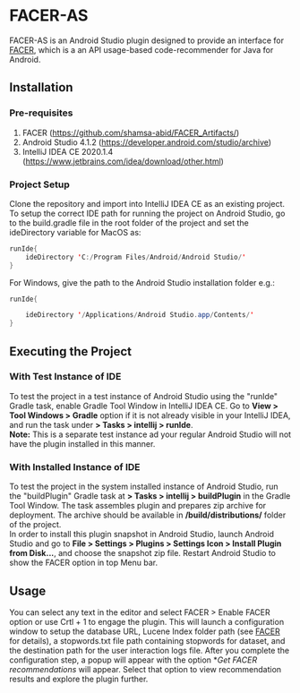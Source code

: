 # FACER-AS

FACER-AS is an Android Studio plugin designed to provide an interface for [FACER](https://github.com/shamsa-abid/FACER_Artifacts), which is a an API usage-based code-recommender for Java for Android.

## Installation 

### Pre-requisites

1. FACER (https://github.com/shamsa-abid/FACER_Artifacts/)
2. Android Studio 4.1.2 (https://developer.android.com/studio/archive)
3. IntelliJ IDEA CE 2020.1.4 (https://www.jetbrains.com/idea/download/other.html)

### Project Setup

Clone the repository and import into IntelliJ IDEA CE as an existing project. To setup the correct IDE path for  running the project on Android Studio, go to the build.gradle file in the root folder of the project and set the ideDirectory variable for MacOS as:

``` java
runIde{
    ideDirectory 'C:/Program Files/Android/Android Studio/'
}
```
For Windows, give the path to the Android Studio installation folder e.g.:

``` java
runIde{

    ideDirectory '/Applications/Android Studio.app/Contents/'
}
```

## Executing the Project

### With Test Instance of IDE

To test the project in a test instance of Android Studio using the "runIde" Gradle task, enable Gradle Tool Window in IntelliJ IDEA CE. Go to **View > Tool Windows > Gradle** option if it is not already visible in your IntelliJ IDEA, and run the task under **<Project> > Tasks > intellij > runIde**.\
**Note:** This is a separate test instance ad your regular Android Studio will not have the plugin installed in this manner.

### With Installed Instance of IDE

To test the project in the system installed instance of Android Studio, run the "buildPlugin" Gradle task at **<Project> > Tasks > intellij > buildPlugin** in the Gradle Tool Window. The task assembles plugin and prepares zip archive for deployment. The archive should be available in **/build/distributions/** folder of the project.\
In order to install this plugin snapshot in Android Studio, launch Android Studio and go to **File > Settings > Plugins > Settings Icon > Install Plugin from Disk...**, and choose the snapshot zip file. Restart Android Studio to show the FACER option in top Menu bar.


## Usage

You can select any text in the editor and select FACER > Enable FACER option or use Crtl + 1 to engage the plugin. This will launch a configuration window to setup the database URL, Lucene Index folder path (see [FACER](https://github.com/shamsa-abid/FACER_Artifacts) for details), a stopwords.txt file path containing stopwords for dataset, and the destination path for the user interaction logs file. After you complete the configuration step, a popup will appear with the option **Get FACER recommendations* will appear. Select that option to view recommendation results and explore the plugin further.
